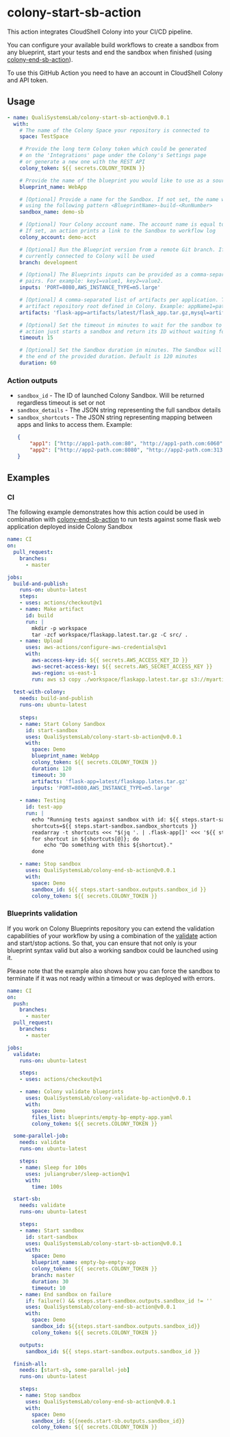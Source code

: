 # colony-start-sb-action

This action integrates CloudShell Colony into your CI/CD pipeline.

You can configure your available build workflows to create a sandbox from any blueprint, start your tests and end the sandbox when finished (using [colony-end-sb-action](https://github.com/QualiSystemsLab/colony-end-sb-action)).

To use this GitHub Action you need to have an account in CloudShell Colony and API token.

## Usage

```yaml
- name: QualiSystemsLab/colony-start-sb-action@v0.0.1
  with:
    # The name of the Colony Space your repository is connected to
    space: TestSpace

    # Provide the long term Colony token which could be generated
    # on the 'Integrations' page under the Colony's Settings page
    # or generate a new one with the REST API
    colony_token: ${{ secrets.COLONY_TOKEN }}

    # Provide the name of the blueprint you would like to use as a source for the sandbox.
    blueprint_name: WebApp

    # [Optional] Provide a name for the Sandbox. If not set, the name will be generated automatically
    # using the following pattern <BlueprintName>-build-<RunNumber>
    sandbox_name: demo-sb

    # [Optional] Your Colony account name. The account name is equal to your subdomain in the Colony URL.
    # If set, an action prints a link to the Sandbox to workflow log 
    colony_account: demo-acct

    # [Optional] Run the Blueprint version from a remote Git branch. If not provided, the branch
    # currently connected to Colony will be used
    branch: development

    # [Optional] The Blueprints inputs can be provided as a comma-separated list of key=value
    # pairs. For example: key1=value1, key2=value2.
    inputs: 'PORT=8080,AWS_INSTANCE_TYPE=m5.large'

    # [Optional] A comma-separated list of artifacts per application. These are relative to the
    # artifact repository root defined in Colony. Example: appName1=path1, appName2=path2.
    artifacts: 'flask-app=artifacts/latest/flask_app.tar.gz,mysql=artifacts/latest/mysql.tar.gz'

    # [Optional] Set the timeout in minutes to wait for the sandbox to become active. If not set, an
    # action just starts a sandbox and return its ID without waiting for 'Active' status
    timeout: 15

    # [Optional] Set the Sandbox duration in minutes. The Sandbox will automatically de-provision at 
    # the end of the provided duration. Default is 120 minutes
    duration: 60
```
### Action outputs

- `sandbox_id` - The ID of launched Colony Sandbox. Will be returned regardless timeout is set or not
- `sandbox_details` - The JSON string representing the full sandbox details
- `sandbox_shortcuts` - The JSON string representing mapping between apps and links to access them. Example:
    ```json
    {
        "app1": ["http://app1-path.com:80", "http://app1-path.com:6060"],
        "app2": ["http://app2-path.com:8080", "http://app2-path.com:3130"]
    }
    ```

## Examples

### CI

The following example demonstrates how this action could be used in combination with [colony-end-sb-action](https://github.com/QualiSystemsLab/colony-end-sb-action) to run tests against some flask web application deployed inside Colony Sandbox

```yaml
name: CI
on:
  pull_request:
    branches:
      - master

jobs:
  build-and-publish:
    runs-on: ubuntu-latest
    steps:
    - uses: actions/checkout@v1
    - name: Make artifact
      id: build
      run: |
        mkdir -p workspace
        tar -zcf workspace/flaskapp.latest.tar.gz -C src/ .
    - name: Upload
      uses: aws-actions/configure-aws-credentials@v1
      with:
        aws-access-key-id: ${{ secrets.AWS_ACCESS_KEY_ID }}
        aws-secret-access-key: ${{ secrets.AWS_SECRET_ACCESS_KEY }}
        aws-region: us-east-1
        run: aws s3 copy ./workspace/flaskapp.latest.tar.gz s3://myartifacts/latest
        
  test-with-colony:
    needs: build-and-publish
    runs-on: ubuntu-latest
    
    steps:
    - name: Start Colony Sandbox
      id: start-sandbox
      uses: QualiSystemsLab/colony-start-sb-action@v0.0.1
      with:
        space: Demo
        blueprint_name: WebApp
        colony_token: ${{ secrets.COLONY_TOKEN }}
        duration: 120
        timeout: 30
        artifacts: 'flask-app=latest/flaskapp.lates.tar.gz'
        inputs: 'PORT=8080,AWS_INSTANCE_TYPE=m5.large'
    
    - name: Testing
      id: test-app
      run: |
        echo "Running tests against sandbox with id: ${{ steps.start-sandbox.outputs.sandbox_id }}
        shortcuts=${{ steps.start-sandbox.sandbox_shortcuts }}
        readarray -t shortcuts <<< "$(jq '. | .flask-app[]' <<< '${{ steps.start-sandbox.sandbox_shortcuts }}')"
        for shortcut in ${shortcuts[@]}; do
            echo "Do something with this ${shortcut}."
        done

    - name: Stop sandbox
      uses: QualiSystemsLab/colony-end-sb-action@v0.0.1
      with:
        space: Demo
        sandbox_id: ${{ steps.start-sandbox.outputs.sandbox_id }}
        colony_token: ${{ secrets.COLONY_TOKEN }} 
```
### Blueprints validation

If you work on Colony Blueprints repository you can extend the validation capabilities of your workflow by using a combination of the [validate](https://github.com/QualiSystemsLab/colony-validate-bp-action) action and start/stop actions. So that, you can ensure that not only is your blueprint syntax valid but also a working sandbox could be launched using it.

Please note that the example also shows how you can force the sandbox to terminate if it was not ready within a timeout or was deployed with errors.

```yaml
name: CI
on:
  push:
    branches:
      - master
  pull_request:
    branches:
      - master

jobs:
  validate:
    runs-on: ubuntu-latest

    steps:
    - uses: actions/checkout@v1

    - name: Colony validate blueprints
      uses: QualiSystemsLab/colony-validate-bp-action@v0.0.1
      with:
        space: Demo
        files_list: blueprints/empty-bp-empty-app.yaml
        colony_token: ${{ secrets.COLONY_TOKEN }}

  some-parallel-job:
    needs: validate
    runs-on: ubuntu-latest

    steps:
    - name: Sleep for 100s
      uses: juliangruber/sleep-action@v1
      with:
        time: 100s

  start-sb:
    needs: validate
    runs-on: ubuntu-latest

    steps:
    - name: Start sandbox
      id: start-sandbox
      uses: QualiSystemsLab/colony-start-sb-action@v0.0.1
      with:
        space: Demo
        blueprint_name: empty-bp-empty-app
        colony_token: ${{ secrets.COLONY_TOKEN }}
        branch: master
        duration: 30
        timeout: 10
    - name: End sandbox on failure
      if: failure() && steps.start-sandbox.outputs.sandbox_id != ''
      uses: QualiSystemsLab/colony-end-sb-action@v0.0.1
      with:
        space: Demo
        sandbox_id: ${{steps.start-sandbox.outputs.sandbox_id}}
        colony_token: ${{ secrets.COLONY_TOKEN }}

    outputs:
      sandbox_id: ${{ steps.start-sandbox.outputs.sandbox_id }}

  finish-all:
    needs: [start-sb, some-parallel-job]
    runs-on: ubuntu-latest

    steps:
    - name: Stop sandbox
      uses: QualiSystemsLab/colony-end-sb-action@v0.0.1
      with:
        space: Demo
        sandbox_id: ${{needs.start-sb.outputs.sandbox_id}}
        colony_token: ${{ secrets.COLONY_TOKEN }}
```
